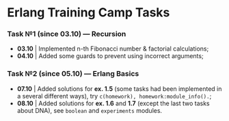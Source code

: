 # Erlang Training Camp Tasks

### Task №1 (since 03.10) — Recursion

* **03.10** | Implemented n-th Fibonacci number & factorial calculations;
* **04.10** | Added some guards to prevent using incorrect arguments;

### Task №2 (since 05.10) — Erlang Basics

* **07.10** | Added solutions for **ex. 1.5** (some tasks had been implemented in a several different ways), try 
`c(homework), homework:module_info().`;
* **08.10** | Added solutions for **ex. 1.6** and **1.7** (except the last two tasks about DNA), see `boolean` and 
`experiments` modules.
    